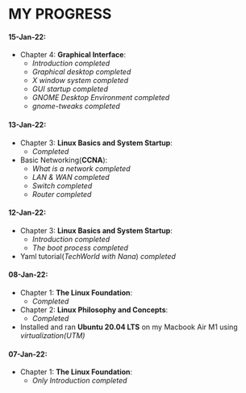 # MY PROGRESS

#### 15-Jan-22:
- Chapter 4: **Graphical Interface**:
  - *Introduction completed*
  - *Graphical desktop completed*
  - *X window system completed*
  - *GUI startup completed*
  - *GNOME Desktop Environment completed*
  - *gnome-tweaks completed*

#### 13-Jan-22:
- Chapter 3: **Linux Basics and System Startup**:
  - *Completed*
- Basic Networking(**CCNA**):
  - *What is a network completed*
  - *LAN & WAN completed*
  - *Switch completed*
  - *Router completed*

#### 12-Jan-22:
- Chapter 3: **Linux Basics and System Startup**:
  - *Introduction completed*
  - *The boot process completed*
- Yaml tutorial(*TechWorld with Nana*) *completed*

#### 08-Jan-22:
- Chapter 1: **The Linux Foundation**:
  - *Completed*
- Chapter 2: **Linux Philosophy and Concepts**:
  - *Completed*
- Installed and ran **Ubuntu 20.04 LTS** on my Macbook Air M1 using *virtualization(UTM)*

#### 07-Jan-22:
- Chapter 1: **The Linux Foundation**:
  - *Only Introduction completed* 